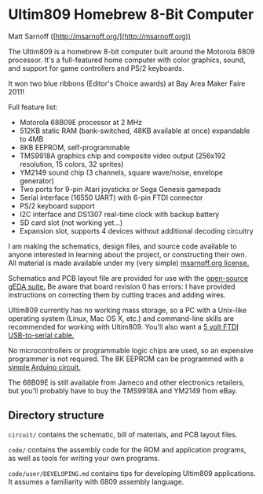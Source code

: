 Ultim809 Homebrew 8-Bit Computer
================================

Matt Sarnoff ([http://msarnoff.org/](http://msarnoff.org))

The Ultim809 is a homebrew 8-bit computer built around the Motorola 6809 processor. It's a full-featured home computer with color graphics, sound, and support for game controllers and PS/2 keyboards.

It won two blue ribbons (Editor's Choice awards) at Bay Area Maker Faire 2011!

Full feature list:

*  Motorola 68B09E processor at 2 MHz
*  512KB static RAM (bank-switched, 48KB available at once) expandable to 4MB
*  8KB EEPROM, self-programmable
*  TMS9918A graphics chip and composite video output (256x192 resolution, 15 colors, 32 sprites)
*  YM2149 sound chip (3 channels, square wave/noise, envelope generator)
*  Two ports for 9-pin Atari joysticks or Sega Genesis gamepads
*  Serial interface (16550 UART) with 6-pin FTDI connector
*  PS/2 keyboard support
*  I2C interface and DS1307 real-time clock with backup battery
*  SD card slot (not working yet...)
*  Expansion slot, supports 4 devices without additional decoding circuitry

I am making the schematics, design files, and source code available to anyone interested in learning about the project, or constructing their own. All material is made available under my (very simple) [msarnoff.org license.](http://www.msarnoff.org/LICENSE)

Schematics and PCB layout file are provided for use with the [open-source gEDA suite.](http://gpleda.org) Be aware that board revision 0 has errors: I have provided instructions on correcting them by cutting traces and adding wires.

Ultim809 currently has no working mass storage, so a PC with a Unix-like operating system (Linux, Mac OS X, etc.) and command-line skills are recommended for working with Ultim809. You'll also want a [5 volt FTDI USB-to-serial cable.](http://www.sparkfun.com/products/9718)

No microcontrollers or programmable logic chips are used, so an expensive programmer is not required. The 8K EEPROM can be programmed with a [simple Arduino circuit.](https://github.com/74hc595/ROMBurner)

The 68B09E is still available from Jameco and other electronics retailers, but you'll probably have to buy the TMS9918A and YM2149 from eBay.

Directory structure
-------------------
`circuit/` contains the schematic, bill of materials, and PCB layout files.

`code/` contains the assembly code for the ROM and application programs, as well as tools for writing your own programs.

`code/user/DEVELOPING.md` contains tips for developing Ultim809 applications. It assumes a familiarity with 6809 assembly language.
